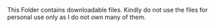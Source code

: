 This Folder contains downloadable files. Kindly do not use the files for personal use only as I do not own many of them.
